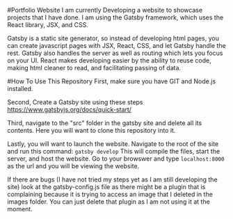 #Portfolio Website
I am currently Developing a website to showcase projects that I have done. I am using the Gatsby framework, which uses the React library, JSX, and CSS. 

Gatsby is a static site generator, so instead of developing html pages, you can create javascript pages with JSX, React, CSS, and let Gatsby handle the rest. Gatsby also handles the server as well as routing which lets you focus on your UI. React makes developing easier by the ability to reuse code, making html cleaner to read, and facilitating passing of data.  

#How To Use This Repository
First, make sure you have GIT and Node.js installed. 

Second, Create a Gatsby site using these steps https://www.gatsbyjs.org/docs/quick-start/

Third, navigate to the "src" folder in the gatsby site and delete all its contents. Here you will want to clone this repository into it.

Lastly, you will want to launch the website. Navigate to the root of the site and run this command: `gatsby develop`  This will compile the files, start the server, and host the website. Go to your browswer and type `localhost:8000` as the url and you will be viewing the website.

If there are bugs (I have not tried my steps yet as I am still developing the site) look at the gatsby-config.js file as there might be a plugin that is complaining because it is trying to access an image that I deleted in the images folder. You can just delete that plugin as I am not using it at the moment. 
